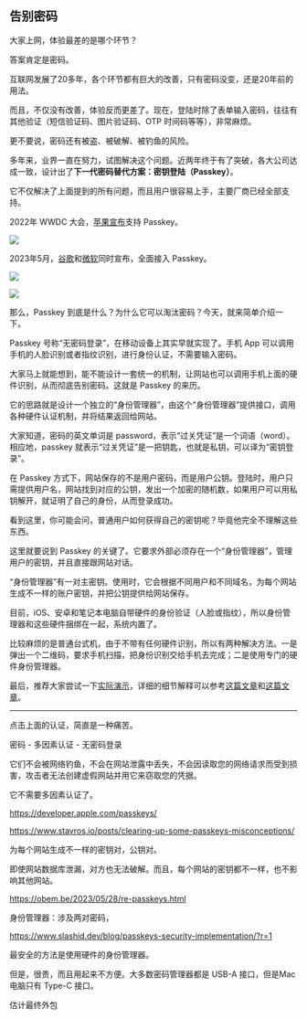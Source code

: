 ## 告别密码

大家上网，体验最差的是哪个环节？

答案肯定是密码。

互联网发展了20多年，各个环节都有巨大的改善，只有密码没变，还是20年前的用法。

而且，不仅没有改善，体验反而更差了。现在，登陆时除了表单输入密码，往往有其他验证（短信验证码、图片验证码、OTP 时间码等等），非常麻烦。

更不要说，密码还有被盗、被破解、被钓鱼的风险。

多年来，业界一直在努力，试图解决这个问题。近两年终于有了突破，各大公司达成一致，设计出了**下一代密码替代方案：密钥登陆（Passkey）**。

它不仅解决了上面提到的所有问题，而且用户很容易上手，主要厂商已经全部支持。

2022年 WWDC 大会，[苹果宣布](https://developer.apple.com/passkeys/)支持 Passkey。

![](https://cdn.beekka.com/blogimg/asset/202307/bg2023070801.webp)

2023年5月，[谷歌](https://blog.google/technology/safety-security/the-beginning-of-the-end-of-the-password/)和[微软](https://www.microsoft.com/en-us/security/blog/2023/05/04/how-microsoft-can-help-you-go-passwordless-this-world-password-day/)同时宣布，全面接入 Passkey。

![](https://cdn.beekka.com/blogimg/asset/202307/bg2023070802.webp)

![](https://cdn.beekka.com/blogimg/asset/202307/bg2023070803.webp)

那么，Passkey 到底是什么？为什么它可以淘汰密码？今天，就来简单介绍一下。

Passkey 号称“无密码登录”，在移动设备上其实早就实现了。手机 App 可以调用手机的人脸识别或者指纹识别，进行身份认证，不需要输入密码。

大家马上就能想到，能不能设计一套统一的机制，让网站也可以调用手机上面的硬件识别，从而彻底告别密码。这就是 Passkey 的来历。

它的思路就是设计一个独立的“身份管理器”，由这个“身份管理器”提供接口，调用各种硬件认证机制，并将结果返回给网站。

大家知道，密码的英文单词是 password，表示“过关凭证”是一个词语（word）。相应地，passkey 就表示“过关凭证”是一把钥匙，也就是私钥，可以译为“密钥登录”。

在 Passkey 方式下，网站保存的不是用户密码，而是用户公钥。登陆时，用户只需提供用户名，网站找到对应的公钥，发出一个加密的随机数，如果用户可以用私钥解开，就证明了自己的身份，从而登录成功。

看到这里，你可能会问，普通用户如何获得自己的密钥呢？毕竟他完全不理解这些东西。

这里就要说到 Passkey 的关键了。它要求外部必须存在一个“身份管理器”，管理用户的密钥，并且直接跟网站对话。

“身份管理器”有一对主密钥。使用时，它会根据不同用户和不同域名，为每个网站生成不一样的账户密钥，并把公钥提供给网站保存。

目前，iOS、安卓和笔记本电脑自带硬件的身份验证（人脸或指纹），所以身份管理器和这些硬件捆绑在一起，系统内置了。

比较麻烦的是普通台式机，由于不带有任何硬件识别，所以有两种解决方法。一是弹出一个二维码，要求手机扫描，把身份识别交给手机去完成；二是使用专门的硬件身份管理器。

最后，推荐大家尝试一下[实际演示](passkeys.io)，详细的细节解释可以参考[这篇文章](https://www.slashid.dev/blog/passkeys-security-implementation/)和[这篇文章](https://www.stavros.io/posts/clearing-up-some-passkeys-misconceptions/)。

---

点击上面的认证，简直是一种痛苦。

密码 - 多因素认证 - 无密码登录

它们不会被网络钓鱼，不会在网站泄露中丢失，不会因读取您的网络请求而受到损害，攻击者无法创建虚假网站并用它来窃取您的凭据。

它不需要多因素认证了。

https://developer.apple.com/passkeys/

https://www.stavros.io/posts/clearing-up-some-passkeys-misconceptions/

为每个网站生成不一样的密钥对，公钥对。

即使网站数据库泄漏，对方也无法破解。而且，每个网站的密钥都不一样，也不影响其他网站。

https://obem.be/2023/05/28/re-passkeys.html

身份管理器：涉及两对密码，

https://www.slashid.dev/blog/passkeys-security-implementation/?r=1

最安全的方法是使用硬件的身份管理器。

但是，很贵，而且用起来不方便。大多数密码管理器都是 USB-A 接口，但是Mac 电脑只有 Type-C 接口。

估计最终外包